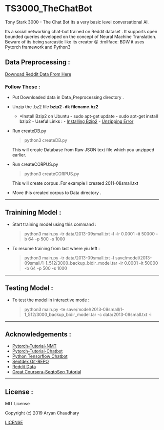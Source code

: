 # TS3000_TheChatBot
Tony Stark 3000 - The Chat Bot Its a very basic level conversational AI.

Its a social networking chat-bot trained on Reddit dataset . It supports open bounded queries developed on the concept of Neural Machine Translation. Beware of its being sarcastic like its creator :stuck_out_tongue_closed_eyes: :trollface: BDW it uses Pytorch framework and Python3 
## Data Preprocessing :
[Downoad Reddit Data From Here](http://files.pushshift.io/reddit/comments/)

### Follow These :
- Put Downloaded data in Data_Preprocessing directory .
- Unzip the .bz2 file  **bzip2 -dk filename.bz2**
    * *Install Bzip2 on Ubuntu
          - sudo apt-get update
          - sudo apt-get install bzip2
          - Useful Links :
               - [Installing Bzip2](https://www.techwalla.com/articles/how-to-install-bzip2-on-ubuntu) 
               - [Unzipping Error](https://superuser.com/questions/480950/how-to-decompress-a-bz2-file)
- Run createDB.py 
   > python3 createDB.py 


     This will create Database from Raw JSON text file which you unzipped earlier.
- Run createCORPUS.py
   > python3 createCORPUS.py


     This will create corpus .For example I created 2011-08small.txt

- Move this created corpus to Data directory .

___

## Trainining Model :

- Start training model using this command :
   >python3 main.py -tr data/2013-09small.txt -l -lr 0.0001 -it 50000 -b 64 -p 500 -s 1000


- To resume training from last where yiu left :
   > python3 main.py -tr data/2013-09small.txt -l save/model/2013-09small/1-1_512/3000_backup_bidir_model.tar -lr 0.0001 -it         50000 -b 64 -p 500 -s 1000

___

## Testing Model :

- To test the model in interactive mode :
   > python3 main.py -te save/model/2013-09small/1-1_512/3000_backup_bidir_model.tar -c data/2013-09small.txt -i

___

## Acknowledgements :

- [Pytorch-Tutorial-NMT](https://pytorch.org/tutorials/intermediate/seq2seq_translation_tutorial.html)
- [Pytorch-Tutorial-Chatbot](https://pytorch.org/tutorials/beginner/chatbot_tutorial.html)
- [Python Tensorflow Chatbot](https://pythonprogramming.net/chatbot-deep-learning-python-tensorflow/)
- [Sentdex Git-REPO](https://github.com/daniel-kukiela/nmt-chatbot)
- [Reddit Data](http://files.pushshift.io/reddit/comments/)
- [Great Coursera-SeqtoSeq Tutorial](https://www.coursera.org/learn/nlp-sequence-models)

___
## License :
MIT License

Copyright (c) 2019 Aryan Chaudhary

[LICENSE](https://github.com/aryanc55/TS3000_TheChatBOT/blob/master/LICENSE)




